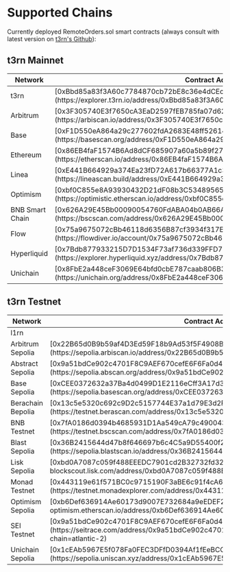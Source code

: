 # Supported Chains

Currently deployed RemoteOrders.sol smart contracts (always consult with latest version on [t3rn's Github](https://github.com/t3rn/t3rn)):

## t3rn Mainnet

<table>
  <thead>
    <tr>
      <th style={{ width: "20%", textAlign: "left" }}>Network</th>
      <th style={{ width: "60%" }}>Contract Address</th>
      <th style={{ width: "20%", textAlign: "center" }}>Short</th>
    </tr>
  </thead>
  <tbody>
    <tr>
      <td style={{ textAlign: "left" }}>t3rn</td>
      <td>
        <span>[0xBbd85a83f3A60c7784870cb72bE8c36e4dCEc6a4](https://explorer.t3rn.io/address/0xBbd85a83f3A60c7784870cb72bE8c36e4dCEc6a4)</span>
      </td>
      <td style={{ textAlign: "center" }}>
        <span>t3rn</span>
      </td>
    </tr>
    <tr>
      <td style={{ textAlign: "left" }}>Arbitrum</td>
      <td>
        <span>[0x3F305740E3f7650cA3EaD2597fEB785fa07d621F](https://arbiscan.io/address/0x3F305740E3f7650cA3EaD2597fEB785fa07d621F)</span>
      </td>
      <td style={{ textAlign: "center" }}>
        <span>arbm</span>
      </td>
    </tr>
    <tr>
      <td style={{ textAlign: "left" }}>Base</td>
      <td>
        <span>[0xF1D550eA864a29c277602fdA2683E48ff52614eC](https://basescan.org/address/0xF1D550eA864a29c277602fdA2683E48ff52614eC)</span>
      </td>
      <td style={{ textAlign: "center" }}>
        <span>basm</span>
      </td>
    </tr>
    <tr>
      <td style={{ textAlign: "left" }}>Ethereum</td>
      <td>
        <span>[0x86EB4faF1574B6Ad8dCF685907a60a5b89f27276](https://etherscan.io/address/0x86EB4faF1574B6Ad8dCF685907a60a5b89f27276)</span>
      </td>
      <td style={{ textAlign: "center" }}>
        <span>ethm</span>
      </td>
    </tr>
    <tr>
      <td style={{ textAlign: "left" }}>Linea</td>
      <td>
        <span>[0xE441B664929a374Ea23fD72A617b66377A1c33D4](https://lineascan.build/address/0xE441B664929a374Ea23fD72A617b66377A1c33D4)</span>
      </td>
      <td style={{ textAlign: "center" }}>
        <span>linm</span>
      </td>
    </tr>
    <tr>
      <td style={{ textAlign: "left" }}>Optimism</td>
      <td>
        <span>[0xbf0C855e8A93930432D21dF08b3C534895650f7f](https://optimistic.etherscan.io/address/0xbf0C855e8A93930432D21dF08b3C534895650f7f)</span>
      </td>
      <td style={{ textAlign: "center" }}>
        <span>opsm</span>
      </td>
    </tr>
    <tr>
      <td style={{ textAlign: "left" }}>BNB Smart Chain</td>
      <td>
        <span>[0x626A29E45Bb00090054760FdABA04b0AB66AaeA0](https://bscscan.com/address/0x626A29E45Bb00090054760FdABA04b0AB66AaeA0)</span>
      </td>
      <td style={{ textAlign: "center" }}>
        <span>bscm</span>
      </td>
    </tr>
    <tr>
      <td style={{ textAlign: "left" }}>Flow</td>
      <td>
        <span>[0x75a9675072cBb46118d6356B87cf3934f317E6d5](https://flowdiver.io/account/0x75a9675072cBb46118d6356B87cf3934f317E6d5)</span>
      </td>
      <td style={{ textAlign: "center" }}>
        <span>flow</span>
      </td>
    </tr>
    <tr>
      <td style={{ textAlign: "left" }}>Hyperliquid</td>
      <td>
        <span>[0x7Bdb877933215D7D1534F73af736d339FFD71d03](https://explorer.hyperliquid.xyz/address/0x7Bdb877933215D7D1534F73af736d339FFD71d03)</span>
      </td>
      <td style={{ textAlign: "center" }}>
        <span>hype</span>
      </td>
    </tr>
    <tr>
      <td style={{ textAlign: "left" }}>Unichain</td>
      <td>
        <span>[0x8FbE2a448ceF3069E64bfd0cbE787caab806B30D](https://unichain.org/address/0x8FbE2a448ceF3069E64bfd0cbE787caab806B30D)</span>
      </td>
      <td style={{ textAlign: "center" }}>
        <span>unic</span>
      </td>
    </tr>
  </tbody>
</table>

## t3rn Testnet

<table>
  <thead>
    <tr>
      <th style={{ width: "20%", textAlign: "left" }}>Network</th>
      <th style={{ width: "60%" }}>Contract Address</th>
      <th style={{ width: "20%", textAlign: "center" }}>Short</th>
    </tr>
  </thead>
  <tbody>
    <tr>
      <td style={{ textAlign: "left" }}>l1rn</td>
      <td>
        <span></span>
      </td>
      <td style={{ textAlign: "center" }}>
        <span>l1rn</span>
      </td>
    </tr>
    <tr>
      <td style={{ textAlign: "left" }}>Arbitrum Sepolia</td>
      <td>
        <span>[0x22B65d0B9b59af4D3Ed59F18b9Ad53f5F4908B54](https://sepolia.arbiscan.io/address/0x22B65d0B9b59af4D3Ed59F18b9Ad53f5F4908B54)</span>
      </td>
      <td style={{ textAlign: "center" }}>
        <span>arbt</span>
      </td>
    </tr>
    <tr>
      <td style={{ textAlign: "left" }}>Abstract Sepolia</td>
      <td>
        <span>[0x9a51bdCe902c4701F8C9AEF670cefE6F6Fa0d453](https://sepolia.abscan.org/address/0x9a51bdCe902c4701F8C9AEF670cefE6F6Fa0d453)</span>
      </td>
      <td style={{ textAlign: "center" }}>
        <span>abst</span>
      </td>
    </tr>
    <tr>
      <td style={{ textAlign: "left" }}>Base Sepolia</td>
      <td>
        <span>[0xCEE0372632a37Ba4d0499D1E2116eCff3A17d3C3](https://sepolia.basescan.org/address/0xCEE0372632a37Ba4d0499D1E2116eCff3A17d3C3)</span>
      </td>
      <td style={{ textAlign: "center" }}>
        <span>bast</span>
      </td>
    </tr>
    <tr>
      <td style={{ textAlign: "left" }}>Berachain Bepolia</td>
      <td>
        <span>[0x13c5e5320c692c9D2c5157744E37a1d79E3d2F5C](https://testnet.berascan.com/address/0x13c5e5320c692c9D2c5157744E37a1d79E3d2F5C)</span>
      </td>
      <td style={{ textAlign: "center" }}>
        <span>bert</span>
      </td>
    </tr>
    <tr>
      <td style={{ textAlign: "left" }}>BNB Testnet</td>
      <td>
        <span>[0x7fA0186d0394b4685931D1Aa549cA79c49004353](https://testnet.bscscan.com/address/0x7fA0186d0394b4685931D1Aa549cA79c49004353)</span>
      </td>
      <td style={{ textAlign: "center" }}>
        <span>bsct</span>
      </td>
    </tr>
    <tr>
      <td style={{ textAlign: "left" }}>Blast Sepolia</td>
      <td>
        <span>[0x36B2415644d47b8f646697b6c4C5a9D55400f2Dd](https://sepolia.blastscan.io/address/0x36B2415644d47b8f646697b6c4C5a9D55400f2Dd)</span>
      </td>
      <td style={{ textAlign: "center" }}>
        <span>blst</span>
      </td>
    </tr>
    <tr>
      <td style={{ textAlign: "left" }}>Lisk Sepolia</td>
      <td>[0xbd0A7087c059f488EEEDC7901cd2B32732fd32B1](https://sepolia-blockscout.lisk.com/address/0xbd0A7087c059f488EEEDC7901cd2B32732fd32B1)</td>
      <td style={{ textAlign: "center" }}>lskt</td>
    </tr>
    <tr>
      <td style={{ textAlign: "left" }}>Monad Testnet</td>
      <td>[0x443119e61f571BC0c9715190F3aBE6c91f4cA630](https://testnet.monadexplorer.com/address/0x443119e61f571BC0c9715190F3aBE6c91f4cA630)</td>
      <td style={{ textAlign: "center" }}>mont</td>
    </tr>
    <tr>
      <td style={{ textAlign: "left" }}>Optimism Sepolia</td>
      <td>[0xb6Def636914Ae60173d9007E732684a9eEDEF26E](https://sepolia-optimism.etherscan.io/address/0xb6Def636914Ae60173d9007E732684a9eEDEF26E)</td>
      <td style={{ textAlign: "center" }}>opst</td>
    </tr>
    <tr>
      <td style={{ textAlign: "left" }}>SEI Testnet</td>
      <td>[0x9a51bdCe902c4701F8C9AEF670cefE6F6Fa0d453](https://seitrace.com/address/0x9a51bdCe902c4701F8C9AEF670cefE6F6Fa0d453?chain=atlantic-2)</td>
      <td style={{ textAlign: "center" }}>seit</td>
    </tr>
    <tr>
      <td style={{ textAlign: "left" }}>Unichain Sepolia</td>
      <td>[0x1cEAb5967E5f078Fa0FEC3DFfD0394Af1fEeBCC9](https://sepolia.uniscan.xyz/address/0x1cEAb5967E5f078Fa0FEC3DFfD0394Af1fEeBCC9)</td>
      <td style={{ textAlign: "center" }}>unit</td>
    </tr>
  </tbody>
</table>
